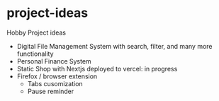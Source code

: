 # project-ideas
Hobby Project ideas

- Digital File Management System with search, filter, and many more functionality
- Personal Finance System 
- Static Shop with Nextjs deployed to vercel: in progress
- Firefox / browser extension
  - Tabs cusomization
  - Pause reminder
